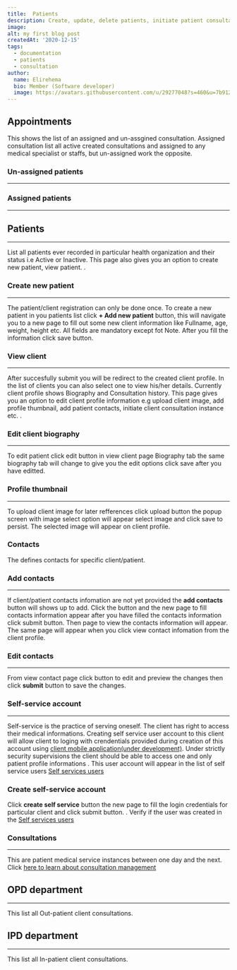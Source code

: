 ```yaml
---
title:  Patients
description: Create, update, delete patients, initiate patient consultations and create appointment. View assigned and un-assigned patient consultations
image: 
alt: my first blog post
createdAt: '2020-12-15'
tags:
  - documentation
  - patients
  - consultation
author:
  name: Elirehema
  bio: Member (Software developer)
  image: https://avatars.githubusercontent.com/u/29277048?s=460&u=7b9129df86f037dc4fb021e22ecbf252f308e688&v=4
---
```


## Appointments
This shows the list of an assigned and un-assgined consultation. Assigned consultation list all active created consultations and assigned to any medical specialist or staffs, but un-assigned work the opposite.
### Un-assigned patients
---
<c-image src="un-assigned-consultation.png" alt="Assigned and un assigned consultation"></c-image>

### Assigned patients
---
<c-image src="assigned-consultation.png" alt="Assigned and un assigned consultation"></c-image>

## Patients
---
List all patients ever recorded in particular health organization and their status i.e Active or Inactive.  This page also gives you an option to create new patient, view patient.
<c-image src="patients.png" alt="List of patients"></c-image>.

### Create new patient
---
The patient/client registration can only be done once. To create a new patient in you patients list click <strong class="button">+ Add new patient</strong> button, this will navigate you to a new page to fill out some new client information like Fullname, age, weight, height etc. All fields are mandatory except fot Note. After you fill the information click save button. <c-image src="create-patient.png" alt="List of patients"></c-image> 

### View client
---
After succesfully submit you will be redirect to the created client profile. In the list of clients you can also select one to view his/her details. Currently client profile shows Biography and Consultation history.   This page gives you an option to edit client profile information e.g upload client image, add profile thumbnail, add patient contacts, initiate client consultation instance etc. <c-image src="profile.png" alt="Client po"></c-image>.

### Edit client biography
---
To edit patient click edit button <icon icon="account-edit"></icon> in view client page Biography tab the same biography tab will change to give you the edit options click save after you have editted.

### Profile thumbnail
---
To upload client image for later refferences click upload button <icon icon="progress-upload"></icon> the popup screen with image select option will appear select image and click save to persist.  The selected image will appear on client profile. <c-image src="profile-image-upload.png" alt="upload profile image"></c-image>  

### Contacts
The defines contacts for specific client/patient.
###  Add contacts
---
If client/patient contacts infomation are not yet provided the <strong class="button">add contacts</strong> button will shows up to add. Click the button and the new page to fill contacts information appear after you have filled the contacts information click submit button. Then page to view the contacts information  will appear. The same page will appear when you click view contact infomation from the client profile. <c-image src="view-contact.png" alt="Profile display contacts"></c-image>

### Edit contacts
---
From view contact page click <icon icon="pencil"></icon> button to edit and preview the changes then click <strong class="button">submit</strong>  button to save the changes. <c-image src="edit-contact.png" alt="Edit client profile  contacts"></c-image>

### Self-service account
---
Self-service is the practice of serving oneself. The client has right to access their medical informations. Creating self service user account to this client will allow client to loging with crendentials provided during creation of this account using [client mobile application(under development)](https://github.com/ospic/mobile).  Under strictly security supervisions the client should be able to access one and only patient profile informations . This user account will appear in the list of  self service users [Self services users](/setting-and-config#self-service-users)  

### Create self-service account
Click <strong class="button"> create self service</strong> button the new page to fill the login credentials for particular client and click submit button.
<c-image src="create-self-service.png" alt="Create self service account"></strong>. Verify if the user was created in the  [Self services users](/setting-and-config#self-service-users)  

### Consultations
---
This are patient medical service instances between one day and the next. Click [here to learn about consultation management](/consultations)

## OPD department
---
This list all Out-patient client consultations.

## IPD department
---
This list all In-patient client consultations.